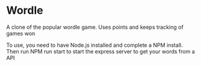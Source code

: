 <h1>Wordle</h1>

<p>A clone of the popular wordle game. Uses points and keeps tracking of games won</p>

<p>To use, you need to have Node.js installed and complete a NPM install. Then run NPM run start to start the express server to get your words from a API</p>
